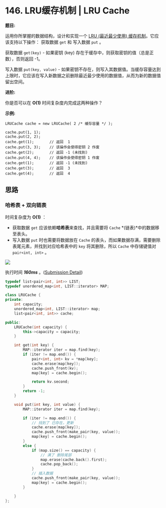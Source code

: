 # 146. LRU缓存机制 | LRU Cache

**题目:**

运用你所掌握的数据结构，设计和实现一个  [LRU (最近最少使用) 缓存机制](https://baike.baidu.com/item/LRU)。它应该支持以下操作： 获取数据 `get` 和 写入数据 `put` 。

获取数据 `get(key)` - 如果密钥 (key) 存在于缓存中，则获取密钥的值（总是正数），否则返回 -1。

写入数据 `put(key, value)` - 如果密钥不存在，则写入其数据值。当缓存容量达到上限时，它应该在写入新数据之前删除最近最少使用的数据值，从而为新的数据值留出空间。

**进阶:**

你是否可以在 **O(1)** 时间复杂度内完成这两种操作？

**示例:**

```
LRUCache cache = new LRUCache( 2 /* 缓存容量 */ );

cache.put(1, 1);
cache.put(2, 2);
cache.get(1);       // 返回  1
cache.put(3, 3);    // 该操作会使得密钥 2 作废
cache.get(2);       // 返回 -1 (未找到)
cache.put(4, 4);    // 该操作会使得密钥 1 作废
cache.get(1);       // 返回 -1 (未找到)
cache.get(3);       // 返回  3
cache.get(4);       // 返回  4
```

## 思路

### 哈希表 + 双向链表

时间复杂度为 **O(1)** ：

- 获取数据 `get` 应该依赖**哈希表**来查找，并且需要将 `Cache` *(链表)*中的数据移至表头。
- 写入数据 `put` 时也需要将数据放在 `Cache` 的表头，而如果数据存满，需要删除表尾元素，并找到对应哈希表中的 `key` 将其删除，所以 `Cache` 中存储键值对 `pair<int, int>` 。

![](https://pic.leetcode-cn.com/9201fabe4dfdb5a874b43c325d39857182c8ec267f830649a52dda90a63d6671-file_1562356927818)

执行时间 ***160ms*** 。([Submission Detail](https://leetcode-cn.com/submissions/detail/25259610/))

```cpp
typedef list<pair<int, int>> LIST;
typedef unordered_map<int, LIST::iterator> MAP;

class LRUCache {
private:
	int capacity;
	unordered_map<int, LIST::iterator> map;
	list<pair<int, int>> cache;

public:
	LRUCache(int capacity) {
		this->capacity = capacity;
	}

	int get(int key) {
		MAP::iterator iter = map.find(key);
		if (iter != map.end()) {
			pair<int, int> kv = *map[key];
			cache.erase(map[key]);
			cache.push_front(kv);
			map[key] = cache.begin();

			return kv.second;
		}
		return -1;
	}

	void put(int key, int value) {
		MAP::iterator iter = map.find(key);

		if (iter != map.end()) {
			// 找到了 已存在，更新
			cache.erase(map[key]);
			cache.push_front(make_pair(key, value));
			map[key] = cache.begin();
		}
		else {
			if (map.size() == capacity) {
				// 满了 删除尾部
				map.erase(cache.back().first);
				cache.pop_back();
			}
			// 插入数据
			cache.push_front(make_pair(key, value));
			map[key] = cache.begin();
		}

	}
};
```


